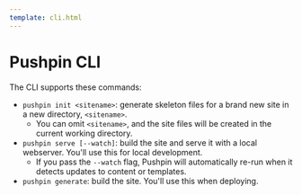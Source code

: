 ```yaml
---
template: cli.html
---
```


# Pushpin CLI

The CLI supports these commands:

- `pushpin init <sitename>`: generate skeleton files for a brand new site in a new directory, `<sitename>`.
  - You can omit `<sitename>`, and the site files will be created in the current working directory.
- `pushpin serve [--watch]`: build the site and serve it with a local webserver. You'll use this for local development.
  - If you pass the `--watch` flag, Pushpin will automatically re-run when it detects updates to content or templates.
- `pushpin generate`: build the site. You'll use this when deploying.
